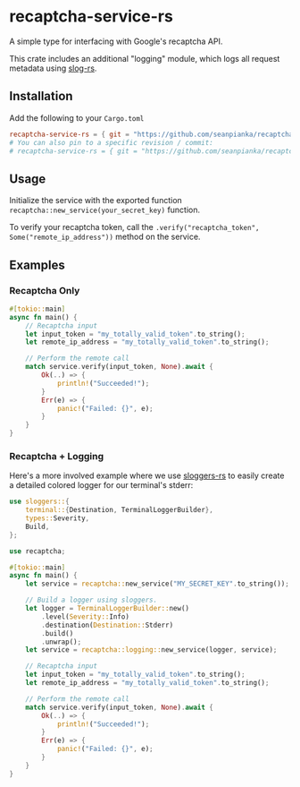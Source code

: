 # recaptcha-service-rs

A simple type for interfacing with Google's recaptcha API. 

This crate includes an additional "logging" module, which logs all request metadata using [slog-rs](https://github.com/slog-rs/slog).

## Installation

Add the following to your `Cargo.toml`

```toml
recaptcha-service-rs = { git = "https://github.com/seanpianka/recaptcha-service-rs.git", branch = "master" }
# You can also pin to a specific revision / commit:
# recaptcha-service-rs = { git = "https://github.com/seanpianka/recaptcha-service-rs.git", rev = "ecf213f" }
```

## Usage

Initialize the service with the exported function `recaptcha::new_service(your_secret_key)` function.

To verify your recaptcha token, call the `.verify("recaptcha_token", Some("remote_ip_address"))` method on the service.

## Examples

### Recaptcha Only

```rust
#[tokio::main]
async fn main() {
    // Recaptcha input
    let input_token = "my_totally_valid_token".to_string();
    let remote_ip_address = "my_totally_valid_token".to_string();

    // Perform the remote call
    match service.verify(input_token, None).await {
        Ok(..) => {
            println!("Succeeded!");
        }
        Err(e) => {
            panic!("Failed: {}", e);
        }
    }
}
```

### Recaptcha + Logging 

Here's a more involved example where we use [sloggers-rs](https://docs.rs/sloggers/1.0.1/sloggers/) to easily create a detailed
colored logger for our terminal's stderr:


```rust
use sloggers::{
    terminal::{Destination, TerminalLoggerBuilder},
    types::Severity,
    Build,
};

use recaptcha;

#[tokio::main]
async fn main() {
    let service = recaptcha::new_service("MY_SECRET_KEY".to_string());

    // Build a logger using sloggers.
    let logger = TerminalLoggerBuilder::new()
        .level(Severity::Info)
        .destination(Destination::Stderr)
        .build()
        .unwrap();
    let service = recaptcha::logging::new_service(logger, service);

    // Recaptcha input
    let input_token = "my_totally_valid_token".to_string();
    let remote_ip_address = "my_totally_valid_token".to_string();

    // Perform the remote call
    match service.verify(input_token, None).await {
        Ok(..) => {
            println!("Succeeded!");
        }
        Err(e) => {
            panic!("Failed: {}", e);
        }
    }
}
```
